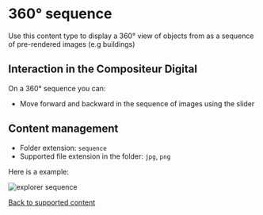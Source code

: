 # 360° sequence

Use this content type to display a 360° view of objects from as a sequence of pre-rendered images (e.g buildings)

## Interaction in the Compositeur Digital

On a 360° sequence you can:

- Move forward and backward in the sequence of images using the slider

## Content management

- Folder extension: `sequence`
- Supported file extension in the folder: `jpg`, `png`

Here is a example:

![explorer sequence](img/explorer_sequence.jpg)

[Back to supported content](content_types.md)
